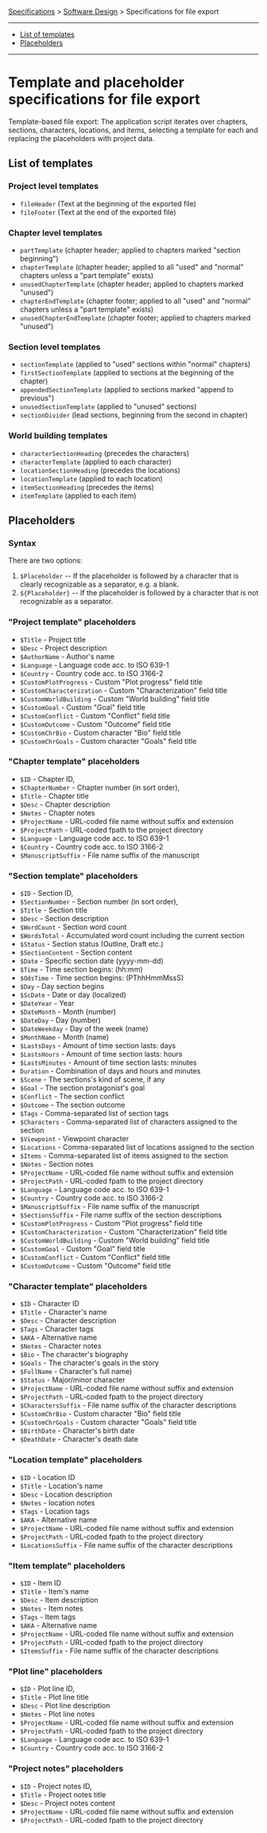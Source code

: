 [Specifications](../specifications.md) > [Software Design](../specifications.md#software-design) > Specifications for file export

---

- [List of templates](#list-of-templates)
- [Placeholders](#placeholders)

---

# Template and placeholder specifications for file export

Template-based file export: The application script iterates over chapters, sections, characters, locations, and items, selecting a template for each and replacing the placeholders with project data.

## List of templates

### Project level templates

- `fileHeader` (Text at the beginning of the exported file)
- `fileFooter` (Text at the end of the exported file)

### Chapter level templates

- `partTemplate` (chapter header; applied to chapters marked "section beginning")
- `chapterTemplate` (chapter header; applied to all "used" and "normal" chapters unless a "part template" exists)
- `unusedChapterTemplate` (chapter header; applied to chapters marked "unused")
- `chapterEndTemplate` (chapter footer; applied to all "used" and "normal" chapters unless a "part template" exists)
- `unusedChapterEndTemplate` (chapter footer; applied to chapters marked "unused")


### Section level templates

- `sectionTemplate` (applied to "used" sections within "normal" chapters)
- `firstSectionTemplate` (applied  to sections at the beginning of the chapter)
- `appendedSectionTemplate` (applied to sections marked "append to previous")
- `unusedSectionTemplate` (applied to "unused" sections)
- `sectionDivider` (lead sections, beginning from the second in chapter)


### World building templates

- `characterSectionHeading` (precedes the characters)
- `characterTemplate` (applied to each character)
- `locationSectionHeading` (precedes the locations)
- `locationTemplate` (applied to each location)
- `itemSectionHeading` (precedes the items)
- `itemTemplate` (applied to each item)



## Placeholders

### Syntax

There are two options:

1. `$Placeholder` -- If the placeholder is followed by a character that is clearly recognizable as a separator, e.g. a blank. 
2. `${Placeholder}` -- If the placeholder is followed by a character that is not recognizable as a separator.


### "Project template" placeholders

- `$Title` - Project title
- `$Desc` - Project description
- `$AuthorName` - Author's name
- `$Language` - Language code acc. to ISO 639-1
- `$Country` - Country code acc. to ISO 3166-2
- `$CustomPlotProgress` - Custom "Plot progress" field title
- `$CustomCharacterization` - Custom "Characterization" field title
- `$CustomWorldBuilding` - Custom "World building" field title
- `$CustomGoal` - Custom "Goal" field title
- `$CustomConflict` - Custom "Conflict" field title
- `$CustomOutcome` - Custom "Outcome" field title
- `$CustomChrBio` - Custom character "Bio" field title
- `$CustomChrGoals` - Custom character "Goals" field title

### "Chapter template" placeholders

- `$ID` - Chapter ID,
- `$ChapterNumber` - Chapter number (in sort order),
- `$Title` - Chapter title
- `$Desc` - Chapter description
- `$Notes` - Chapter notes
- `$ProjectName` - URL-coded file name without suffix and extension
- `$ProjectPath` - URL-coded fpath to the project directory
- `$Language` - Language code acc. to ISO 639-1
- `$Country` - Country code acc. to ISO 3166-2
- `$ManuscriptSuffix` - File name suffix of the manuscript

### "Section template" placeholders

- `$ID` - Section ID,
- `$SectionNumber` - Section number (in sort order),
- `$Title` - Section title
- `$Desc` - Section description
- `$WordCount` - Section word count
- `$WordsTotal` - Accumulated word count including the current section
- `$Status` - Section status (Outline, Draft etc.)
- `$SectionContent` - Section content
- `$Date` - Specific section date (yyyy-mm-dd)
- `$Time` - Time section begins: (hh:mm)
- `$OdsTime` - Time section begins: (PThhHmmMssS)
- `$Day` - Day section begins
- `$ScDate` - Date or day (localized)
- `$DateYear` - Year
- `$DateMonth` - Month (number)
- `$DateDay` - Day (number)
- `$DateWeekday` - Day of the week (name)
- `$MonthName` - Month (name)
- `$LastsDays` - Amount of time section lasts: days
- `$LastsHours` - Amount of time section lasts: hours
- `$LastsMinutes` - Amount of time section lasts: minutes
- `Duration` - Combination of days and hours and minutes
- `$Scene` - The sections's kind of scene, if any
- `$Goal` - The section protagonist's goal
- `$Conflict` - The section conflict
- `$Outcome` - The section outcome
- `$Tags` - Comma-separated list of section tags
- `$Characters` - Comma-separated list of characters assigned to the section
- `$Viewpoint` - Viewpoint character
- `$Locations` - Comma-separated list of locations assigned to the section
- `$Items` - Comma-separated list of items assigned to the section
- `$Notes` - Section notes
- `$ProjectName` - URL-coded file name without suffix and extension
- `$ProjectPath` - URL-coded fpath to the project directory
- `$Language` - Language code acc. to ISO 639-1
- `$Country` - Country code acc. to ISO 3166-2
- `$ManuscriptSuffix` - File name suffix of the manuscript
- `$SectionsSuffix` - File name suffix of the section descriptions
- `$CustomPlotProgress` - Custom "Plot progress" field title
- `$CustomCharacterization` - Custom "Characterization" field title
- `$CustomWorldBuilding` - Custom "World building" field title
- `$CustomGoal` - Custom "Goal" field title
- `$CustomConflict` - Custom "Conflict" field title
- `$CustomOutcome` - Custom "Outcome" field title


### "Character template" placeholders

- `$ID` - Character ID
- `$Title` - Character's name
- `$Desc` - Character description
- `$Tags` - Character tags
- `$AKA` - Alternative name
- `$Notes` - Character notes
- `$Bio` - The character's biography
- `$Goals` - The character's goals in the story
- `$FullName` - Character's full name)
- `$Status` - Major/minor character
- `$ProjectName` - URL-coded file name without suffix and extension
- `$ProjectPath` - URL-coded fpath to the project directory
- `$CharactersSuffix` - File name suffix of the character descriptions
- `$CustomChrBio` - Custom character "Bio" field title
- `$CustomChrGoals` - Custom character "Goals" field title
- `$BirthDate` - Character's birth date
- `$DeathDate` - Character's death date


### "Location template" placeholders

- `$ID` - Location ID
- `$Title` - Location's name
- `$Desc` - Location description
- `$Notes` - location notes
- `$Tags` - Location tags
- `$AKA` - Alternative name
- `$ProjectName` - URL-coded file name without suffix and extension
- `$ProjectPath` - URL-coded fpath to the project directory
- `$LocationsSuffix` - File name suffix of the character descriptions

### "Item template" placeholders

- `$ID` - Item ID
- `$Title` - Item's name
- `$Desc` - Item description
- `$Notes` - Item notes
- `$Tags` - Item tags
- `$AKA` - Alternative name
- `$ProjectName` - URL-coded file name without suffix and extension
- `$ProjectPath` - URL-coded fpath to the project directory
- `$ItemsSuffix` - File name suffix of the character descriptions


### "Plot line" placeholders

- `$ID` - Plot line ID,
- `$Title` - Plot line title
- `$Desc` - Plot line description
- `$Notes` - Plot line notes
- `$ProjectName` - URL-coded file name without suffix and extension
- `$ProjectPath` - URL-coded fpath to the project directory
- `$Language` - Language code acc. to ISO 639-1
- `$Country` - Country code acc. to ISO 3166-2

### "Project notes" placeholders

- `$ID` - Project notes ID,
- `$Title` - Project notes title
- `$Desc` - Project notes content
- `$ProjectName` - URL-coded file name without suffix and extension
- `$ProjectPath` - URL-coded fpath to the project directory
